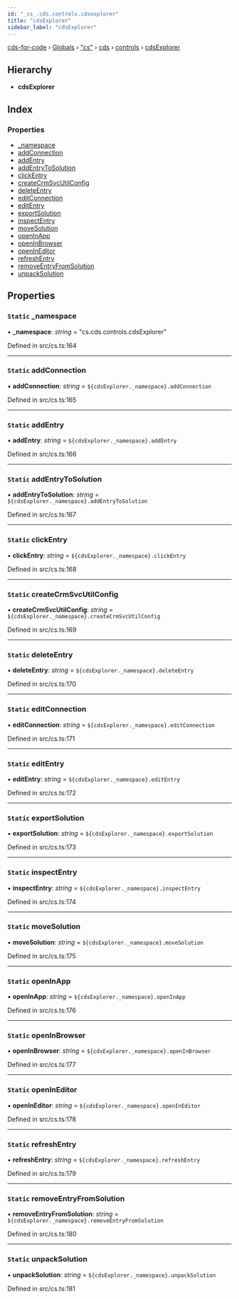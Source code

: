 ```yaml
---
id: "_cs_.cds.controls.cdsexplorer"
title: "cdsExplorer"
sidebar_label: "cdsExplorer"
---
```


[cds-for-code](../index.md) › [Globals](../globals.md) › ["cs"](../modules/_cs_.md) › [cds](../modules/_cs_.cds.md) › [controls](../modules/_cs_.cds.controls.md) › [cdsExplorer](_cs_.cds.controls.cdsexplorer.md)

## Hierarchy

* **cdsExplorer**

## Index

### Properties

* [_namespace](_cs_.cds.controls.cdsexplorer.md#static-_namespace)
* [addConnection](_cs_.cds.controls.cdsexplorer.md#static-addconnection)
* [addEntry](_cs_.cds.controls.cdsexplorer.md#static-addentry)
* [addEntryToSolution](_cs_.cds.controls.cdsexplorer.md#static-addentrytosolution)
* [clickEntry](_cs_.cds.controls.cdsexplorer.md#static-clickentry)
* [createCrmSvcUtilConfig](_cs_.cds.controls.cdsexplorer.md#static-createcrmsvcutilconfig)
* [deleteEntry](_cs_.cds.controls.cdsexplorer.md#static-deleteentry)
* [editConnection](_cs_.cds.controls.cdsexplorer.md#static-editconnection)
* [editEntry](_cs_.cds.controls.cdsexplorer.md#static-editentry)
* [exportSolution](_cs_.cds.controls.cdsexplorer.md#static-exportsolution)
* [inspectEntry](_cs_.cds.controls.cdsexplorer.md#static-inspectentry)
* [moveSolution](_cs_.cds.controls.cdsexplorer.md#static-movesolution)
* [openInApp](_cs_.cds.controls.cdsexplorer.md#static-openinapp)
* [openInBrowser](_cs_.cds.controls.cdsexplorer.md#static-openinbrowser)
* [openInEditor](_cs_.cds.controls.cdsexplorer.md#static-openineditor)
* [refreshEntry](_cs_.cds.controls.cdsexplorer.md#static-refreshentry)
* [removeEntryFromSolution](_cs_.cds.controls.cdsexplorer.md#static-removeentryfromsolution)
* [unpackSolution](_cs_.cds.controls.cdsexplorer.md#static-unpacksolution)

## Properties

### `Static` _namespace

▪ **_namespace**: *string* = "cs.cds.controls.cdsExplorer"

Defined in src/cs.ts:164

___

### `Static` addConnection

▪ **addConnection**: *string* = `${cdsExplorer._namespace}.addConnection`

Defined in src/cs.ts:165

___

### `Static` addEntry

▪ **addEntry**: *string* = `${cdsExplorer._namespace}.addEntry`

Defined in src/cs.ts:166

___

### `Static` addEntryToSolution

▪ **addEntryToSolution**: *string* = `${cdsExplorer._namespace}.addEntryToSolution`

Defined in src/cs.ts:167

___

### `Static` clickEntry

▪ **clickEntry**: *string* = `${cdsExplorer._namespace}.clickEntry`

Defined in src/cs.ts:168

___

### `Static` createCrmSvcUtilConfig

▪ **createCrmSvcUtilConfig**: *string* = `${cdsExplorer._namespace}.createCrmSvcUtilConfig`

Defined in src/cs.ts:169

___

### `Static` deleteEntry

▪ **deleteEntry**: *string* = `${cdsExplorer._namespace}.deleteEntry`

Defined in src/cs.ts:170

___

### `Static` editConnection

▪ **editConnection**: *string* = `${cdsExplorer._namespace}.editConnection`

Defined in src/cs.ts:171

___

### `Static` editEntry

▪ **editEntry**: *string* = `${cdsExplorer._namespace}.editEntry`

Defined in src/cs.ts:172

___

### `Static` exportSolution

▪ **exportSolution**: *string* = `${cdsExplorer._namespace}.exportSolution`

Defined in src/cs.ts:173

___

### `Static` inspectEntry

▪ **inspectEntry**: *string* = `${cdsExplorer._namespace}.inspectEntry`

Defined in src/cs.ts:174

___

### `Static` moveSolution

▪ **moveSolution**: *string* = `${cdsExplorer._namespace}.moveSolution`

Defined in src/cs.ts:175

___

### `Static` openInApp

▪ **openInApp**: *string* = `${cdsExplorer._namespace}.openInApp`

Defined in src/cs.ts:176

___

### `Static` openInBrowser

▪ **openInBrowser**: *string* = `${cdsExplorer._namespace}.openInBrowser`

Defined in src/cs.ts:177

___

### `Static` openInEditor

▪ **openInEditor**: *string* = `${cdsExplorer._namespace}.openInEditor`

Defined in src/cs.ts:178

___

### `Static` refreshEntry

▪ **refreshEntry**: *string* = `${cdsExplorer._namespace}.refreshEntry`

Defined in src/cs.ts:179

___

### `Static` removeEntryFromSolution

▪ **removeEntryFromSolution**: *string* = `${cdsExplorer._namespace}.removeEntryFromSolution`

Defined in src/cs.ts:180

___

### `Static` unpackSolution

▪ **unpackSolution**: *string* = `${cdsExplorer._namespace}.unpackSolution`

Defined in src/cs.ts:181
